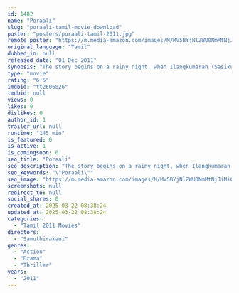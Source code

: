 ```yaml
---
id: 1482
name: "Poraali"
slug: "poraali-tamil-movie-download"
poster: "posters/poraali-tamil-2011.jpg"
remote_poster: "https://m.media-amazon.com/images/M/MV5BYjNlZWU0NmMtNjJiMi00ZWI3LTkzMmUtODg5ZTE5MDY2M2Y2XkEyXkFqcGdeQXVyMTEzNzg0Mjkx._V1_SX300.jpg"
original_language: "Tamil"
dubbed_in: null
released_date: "01 Dec 2011"
synopsis: "The story begins on a rainy night, when Ilangkumaran (Sasikumar) and Nallavan (Allari Naresh) escapes from a place and enters Chennai with some suspense hidden behind their past. They settle at Pulikutty's (Ganja Karuppu) residenc..."
type: "movie"
rating: "6.5"
imdbid: "tt2606826"
tmdbid: null
views: 0
likes: 0
dislikes: 0
author_id: 1
trailer_url: null
runtime: "145 min"
is_featured: 0
is_active: 1
is_comingsoon: 0
seo_title: "Poraali"
seo_description: "The story begins on a rainy night, when Ilangkumaran (Sasikumar) and Nallavan (Allari Naresh) escapes from a place and enters Chennai with some suspense hidden behind their past. They settle at Pulikutty's (Ganja Karuppu) residenc..."
seo_keywords: "\"Poraali\""
seo_image: "https://m.media-amazon.com/images/M/MV5BYjNlZWU0NmMtNjJiMi00ZWI3LTkzMmUtODg5ZTE5MDY2M2Y2XkEyXkFqcGdeQXVyMTEzNzg0Mjkx._V1_SX300.jpg"
screenshots: null
redirect_to: null
social_shares: 0
created_at: 2025-03-22 08:38:24
updated_at: 2025-03-22 08:38:24
categories:
  - "Tamil 2011 Movies"
directors:
  - "Samuthirakani"
genres:
  - "Action"
  - "Drama"
  - "Thriller"
years:
  - "2011"
---
```

